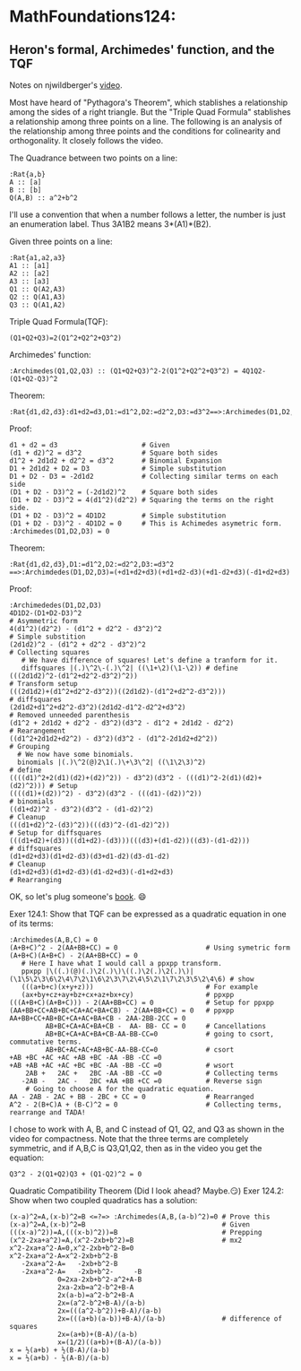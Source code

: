 # MathFoundations124:
## Heron's formal, Archimedes' function, and the TQF

Notes on njwildberger's [video](https://www.youtube.com/watch?v=iMWEiPuFhBQ).

Most have heard of "Pythagora's Theorem", which stablishes a relationship among the sides of a right triangle.
But the "Triple Quad Formula" stablishes a relationship among three points on a line.
The following is an analysis of the relationship among three points and the conditions for colinearity and orthogonality.
It closely follows the video.

The Quadrance between two points on a line:
```
:Rat{a,b}
A :: [a]
B :: [b]
Q(A,B) :: a^2+b^2
```

I'll use a convention that when a number follows a letter,
the number is just an enumeration label.
Thus 3A1B2 means 3*(A1)*(B2).

Given three points on a line:
```
:Rat{a1,a2,a3}
A1 :: [a1]
A2 :: [a2]
A3 :: [a3]
Q1 :: Q(A2,A3)
Q2 :: Q(A1,A3)
Q3 :: Q(A1,A2)
```

Triple Quad Formula(TQF):
```
(Q1+Q2+Q3)=2(Q1^2+Q2^2+Q3^2)
```

Archimedes' function:
```
:Archimedes(Q1,Q2,Q3) :: (Q1+Q2+Q3)^2-2(Q1^2+Q2^2+Q3^2) = 4Q1Q2-(Q1+Q2-Q3)^2
```

Theorem:
```
:Rat{d1,d2,d3}:d1+d2=d3,D1:=d1^2,D2:=d2^2,D3:=d3^2==>:Archimedes(D1,D2,D3)=0
```
Proof:
```
d1 + d2 = d3                     # Given
(d1 + d2)^2 = d3^2               # Square both sides
d1^2 + 2d1d2 + d2^2 = d3^2       # Binomial Expansion
D1 + 2d1d2 + D2 = D3             # Simple substitution
D1 + D2 - D3 = -2d1d2            # Collecting similar terms on each side
(D1 + D2 - D3)^2 = (-2d1d2)^2    # Square both sides
(D1 + D2 - D3)^2 = 4(d1^2)(d2^2) # Squaring the terms on the right side.
(D1 + D2 - D3)^2 = 4D1D2         # Simple substitution
(D1 + D2 - D3)^2 - 4D1D2 = 0     # This is Achimedes asymetric form.
:Archimedes(D1,D2,D3) = 0
```

Theorem:
```
:Rat{d1,d2,d3},D1:=d1^2,D2:=d2^2,D3:=d3^2
==>:Archimdedes(D1,D2,D3)=(+d1+d2+d3)(+d1+d2-d3)(+d1-d2+d3)(-d1+d2+d3)
```
Proof:
```
:Archimededes(D1,D2,D3)
4D1D2-(D1+D2-D3)^2                                                       # Asymmetric form
4(d1^2)(d2^2) - (d1^2 + d2^2 - d3^2)^2                                   # Simple substition
(2d1d2)^2 - (d1^2 + d2^2 - d3^2)^2                                       # Collecting squares
   # We have difference of squares! Let's define a tranform for it.
   diffsquares |(.)\^2\-(.)\^2| ((\1+\2)(\1-\2)) # define
(((2d1d2)^2-(d1^2+d2^2-d3^2)^2))                                         # Transform setup
(((2d1d2)+(d1^2+d2^2-d3^2))((2d1d2)-(d1^2+d2^2-d3^2)))                   # diffsquares
(2d1d2+d1^2+d2^2-d3^2)(2d1d2-d1^2-d2^2+d3^2)                             # Removed unneeded parenthesis
(d1^2 + 2d1d2 + d2^2 - d3^2)(d3^2 - d1^2 + 2d1d2 - d2^2)                 # Rearangement
((d1^2+2d1d2+d2^2) - d3^2)(d3^2 - (d1^2-2d1d2+d2^2))                     # Grouping
  # We now have some binomials.
  binomials |(.)\^2(@)2\1(.)\+\3\^2| ((\1\2\3)^2)                        # define
((((d1)^2+2(d1)(d2)+(d2)^2)) - d3^2)(d3^2 - (((d1)^2-2(d1)(d2)+(d2)^2))) # Setup
((((d1)+(d2))^2) - d3^2)(d3^2 - (((d1)-(d2))^2))                         # binomials
((d1+d2)^2 - d3^2)(d3^2 - (d1-d2)^2)                                     # Cleanup
(((d1+d2)^2-(d3)^2))(((d3)^2-(d1-d2)^2))                                 # Setup for diffsquares
(((d1+d2)+(d3))((d1+d2)-(d3)))(((d3)+(d1-d2))((d3)-(d1-d2)))             # diffsquares
(d1+d2+d3)(d1+d2-d3)(d3+d1-d2)(d3-d1-d2)                                 # Cleanup
(d1+d2+d3)(d1+d2-d3)(d1-d2+d3)(-d1+d2+d3)                                # Rearranging
```

OK, so let's plug someone's [book](http://www.amazon.com/Divine-Proportions-Rational-Trigonometry-Universal/dp/097574920X).
:smile:

Exer 124.1: Show that TQF can be expressed as a quadratic equation in one of its terms:
```
:Archimedes(A,B,C) = 0
(A+B+C)^2 - 2(AA+BB+CC) = 0                      # Using symetric form
(A+B+C)(A+B+C) - 2(AA+BB+CC) = 0
   # Here I have what I would call a ppxpp transform.
   ppxpp |\((.)(@)(.)\2(.)\)\((.)\2(.)\2(.)\)| (\1\5\2\3\6\2\4\7\2\1\6\2\3\7\2\4\5\2\1\7\2\3\5\2\4\6) # show
   (((a+b+c)(x+y+z)))                            # For example
   (ax+by+cz+ay+bz+cx+az+bx+cy)                  # ppxpp
(((A+B+C)(A+B+C))) - 2(AA+BB+CC) = 0             # Setup for ppxpp
(AA+BB+CC+AB+BC+CA+AC+BA+CB) - 2(AA+BB+CC) = 0   # ppxpp
AA+BB+CC+AB+BC+CA+AC+BA+CB - 2AA-2BB-2CC = 0
         AB+BC+CA+AC+BA+CB -  AA- BB- CC = 0     # Cancellations
         AB+BC+CA+AC+BA+CB-AA-BB-CC=0            # going to csort, commutative terms.
         AB+BC+AC+AC+AB+BC-AA-BB-CC=0            # csort
+AB +BC +AC +AC +AB +BC -AA -BB -CC =0
+AB +AB +AC +AC +BC +BC -AA -BB -CC =0           # wsort
    2AB +   2AC +   2BC -AA -BB -CC =0           # Collecting terms
   -2AB -   2AC -   2BC +AA +BB +CC =0           # Reverse sign
    # Going to choose A for the quadratic equation.
AA - 2AB - 2AC + BB - 2BC + CC = 0               # Rearranged
A^2 - 2(B+C)A + (B-C)^2 = 0                      # Collecting terms, rearrange and TADA!
```
I chose to work with A, B, and C instead of Q1, Q2, and Q3 as shown in the video for compactness.
Note that the three terms are completely symmetric, and
if A,B,C is Q3,Q1,Q2, then as in the video you get the equation:
```
Q3^2 - 2(Q1+Q2)Q3 + (Q1-Q2)^2 = 0
```

Quadratic Compatibility Theorem (Did I look ahead? Maybe.:smirk:)
Exer 124.2:  Show when two coupled quadratics has a solution:
```
(x-a)^2=A,(x-b)^2=B <=?=> :Archimedes(A,B,(a-b)^2)=0 # Prove this
(x-a)^2=A,(x-b)^2=B                                  # Given
(((x-a)^2))=A,(((x-b)^2))=B                          # Prepping
(x^2-2xa+a^2)=A,(x^2-2xb+b^2)=B                      # mx2
x^2-2xa+a^2-A=0,x^2-2xb+b^2-B=0
x^2-2xa+a^2-A=x^2-2xb+b^2-B
   -2xa+a^2-A=   -2xb+b^2-B
   -2xa+a^2-A=   -2xb+b^2-     -B
            0=2xa-2xb+b^2-a^2+A-B
            2xa-2xb=a^2-b^2+B-A
            2x(a-b)=a^2-b^2+B-A
            2x=(a^2-b^2+B-A)/(a-b)
            2x=(((a^2-b^2))+B-A)/(a-b)
            2x=(((a+b)(a-b))+B-A)/(a-b)              # difference of squares
            2x=(a+b)+(B-A)/(a-b)
            x=(1/2)((a+b)+(B-A)/(a-b))
x = ½(a+b) + ½(B-A)/(a-b)
x = ½(a+b) - ½(A-B)/(a-b)
```
